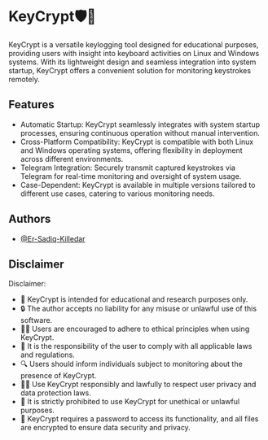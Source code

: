 
# KeyCrypt🛡️🌿

KeyCrypt is a versatile keylogging tool designed for educational purposes, providing users with insight into keyboard activities on Linux and Windows systems. With its lightweight design and seamless integration into system startup, KeyCrypt offers a convenient solution for monitoring keystrokes remotely.




## Features

- Automatic Startup: KeyCrypt seamlessly integrates with system startup processes, ensuring continuous operation without manual intervention.
- Cross-Platform Compatibility: KeyCrypt is compatible with both Linux and Windows operating systems, offering flexibility in deployment across different environments.
- Telegram Integration: Securely transmit captured keystrokes via Telegram for real-time monitoring and oversight of system usage.
- Case-Dependent: KeyCrypt is available in multiple versions tailored to different use cases, catering to various monitoring needs.

## Authors

- [@Er-Sadiq-Killedar](https://github.com/Er-Sadiq)


## Disclaimer 

Disclaimer:
- 🚫 KeyCrypt is intended for educational and research purposes only.
- 🔒 The author accepts no liability for any misuse or unlawful use of this software.
- 👨‍💻 Users are encouraged to adhere to ethical principles when using KeyCrypt.
- 📜 It is the responsibility of the user to comply with all applicable laws and regulations.
- 🔍 Users should inform individuals subject to monitoring about the presence of KeyCrypt.
- 👮‍♂️ Use KeyCrypt responsibly and lawfully to respect user privacy and data protection laws.
- 🛑 It is strictly prohibited to use KeyCrypt for unethical or unlawful purposes.
- 🔑 KeyCrypt requires a password to access its functionality, and all files are encrypted to ensure data security and privacy.




